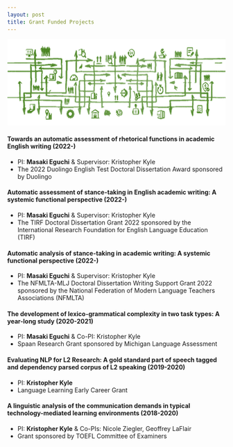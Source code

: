 ```yaml
---
layout: post
title: Grant Funded Projects
---
```


<img src="images2/project-remove-b.png" style="width:3000px; height:200px; overflow:hidden;">


#### Towards an automatic assessment of rhetorical functions in academic English writing (2022-)
  - PI: **Masaki Eguchi** & Supervisor: Kristopher Kyle
  - The 2022 Duolingo English Test Doctoral Dissertation Award sponsored by Duolingo


#### Automatic assessment of stance-taking in English academic writing: A systemic functional perspective (2022-)
  - PI: **Masaki Eguchi** & Supervisor: Kristopher Kyle
  - The TIRF Doctoral Dissertation Grant 2022 sponsored by the International Research Foundation for English Language Education (TIRF)


#### Automatic analysis of stance-taking in academic writing: A systemic functional perspective (2022-)
  - PI: **Masaki Eguchi** & Supervisor: Kristopher Kyle
  - The NFMLTA-MLJ Doctoral Dissertation Writing Support Grant 2022 sponsored by the National Federation of Modern Language Teachers Associations (NFMLTA)


#### The development of lexico-grammatical complexity in two task types: A year-long study (2020-2021)
  - PI: **Masaki Eguchi** & Co-PI: Kristopher Kyle
  - Spaan Research Grant sponsored by Michigan Language Assessment


#### Evaluating NLP for L2 Research: A gold standard part of speech tagged and dependency parsed corpus of L2 speaking (2019-2020)
  - PI: **Kristopher Kyle**
  - Language Learning Early Career Grant


#### A linguistic analysis of the communication demands in typical technology-mediated learning environments (2018-2020)
  - PI: **Kristopher Kyle** & Co-PIs: Nicole Ziegler, Geoffrey LaFlair
  - Grant sponsored by TOEFL Committee of Examiners

